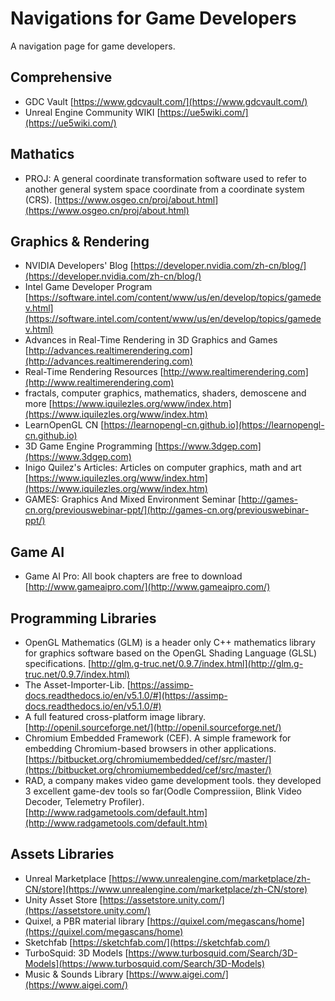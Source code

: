 # Navigations for Game Developers
A navigation page for game developers.

## Comprehensive
* GDC Vault [https://www.gdcvault.com/](https://www.gdcvault.com/)
* Unreal Engine Community WIKI [https://ue5wiki.com/](https://ue5wiki.com/)

## Mathatics
* PROJ: A general coordinate transformation software used to refer to another general system space coordinate from a coordinate system (CRS). [https://www.osgeo.cn/proj/about.html](https://www.osgeo.cn/proj/about.html)

## Graphics & Rendering
* NVIDIA Developers' Blog [https://developer.nvidia.com/zh-cn/blog/](https://developer.nvidia.com/zh-cn/blog/)
* Intel Game Developer Program [https://software.intel.com/content/www/us/en/develop/topics/gamedev.html](https://software.intel.com/content/www/us/en/develop/topics/gamedev.html)
* Advances in Real-Time Rendering in 3D Graphics and Games [http://advances.realtimerendering.com](http://advances.realtimerendering.com)
* Real-Time Rendering Resources [http://www.realtimerendering.com](http://www.realtimerendering.com)
* fractals, computer graphics, mathematics, shaders, demoscene and more [https://www.iquilezles.org/www/index.htm](https://www.iquilezles.org/www/index.htm)
* LearnOpenGL CN [https://learnopengl-cn.github.io](https://learnopengl-cn.github.io)
* 3D Game Engine Programming [https://www.3dgep.com](https://www.3dgep.com)
* Inigo Quilez's Articles: Articles on computer graphics, math and art [https://www.iquilezles.org/www/index.htm](https://www.iquilezles.org/www/index.htm)
* GAMES: Graphics And Mixed Environment Seminar [http://games-cn.org/previouswebinar-ppt/](http://games-cn.org/previouswebinar-ppt/)

## Game AI
* Game AI Pro: All book chapters are free to download [http://www.gameaipro.com/](http://www.gameaipro.com/)

## Programming Libraries
* OpenGL Mathematics (GLM) is a header only C++ mathematics library for graphics software based on the OpenGL Shading Language (GLSL) specifications. [http://glm.g-truc.net/0.9.7/index.html](http://glm.g-truc.net/0.9.7/index.html)
* The Asset-Importer-Lib. [https://assimp-docs.readthedocs.io/en/v5.1.0/#](https://assimp-docs.readthedocs.io/en/v5.1.0/#)
* A full featured cross-platform image library. [http://openil.sourceforge.net/](http://openil.sourceforge.net/)
* Chromium Embedded Framework (CEF). A simple framework for embedding Chromium-based browsers in other applications. [https://bitbucket.org/chromiumembedded/cef/src/master/](https://bitbucket.org/chromiumembedded/cef/src/master/)
* RAD, a company makes video game development tools. they developed 3 excellent game-dev tools so far(Oodle Compressiion, Blink Video Decoder, Telemetry Profiler). [http://www.radgametools.com/default.htm](http://www.radgametools.com/default.htm)

## Assets Libraries
* Unreal Marketplace [https://www.unrealengine.com/marketplace/zh-CN/store](https://www.unrealengine.com/marketplace/zh-CN/store)
* Unity Asset Store [https://assetstore.unity.com/](https://assetstore.unity.com/)
* Quixel, a PBR material library [https://quixel.com/megascans/home](https://quixel.com/megascans/home)
* Sketchfab [https://sketchfab.com/](https://sketchfab.com/)
* TurboSquid: 3D Models [https://www.turbosquid.com/Search/3D-Models](https://www.turbosquid.com/Search/3D-Models)
* Music & Sounds Library [https://www.aigei.com/](https://www.aigei.com/)
